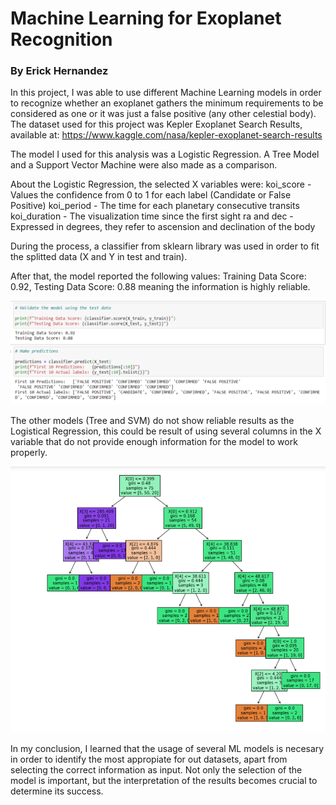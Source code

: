 # Machine Learning for Exoplanet Recognition

### By Erick Hernandez

In this project, I was able to use different Machine Learning models in order to recognize whether an exoplanet gathers the minimum requirements to be considered as one or it was just a false positive (any other celestial body). The dataset used for this project was Kepler Exoplanet Search Results, available at: https://www.kaggle.com/nasa/kepler-exoplanet-search-results

The model I used for this analysis was a Logistic Regression. A Tree Model and a Support Vector Machine were also made as a comparison.

About the Logistic Regression, the selected X variables were:
koi_score - Values the confidence from 0 to 1 for each label (Candidate or False Positive)
koi_period - The time for each planetary consecutive transits
koi_duration - The visualization time since the first sight
ra and dec - Expressed in degrees, they refer to ascension and declination of the body

During the process, a classifier from sklearn library was used in order to fit the splitted data (X and Y in test and train).

After that, the model reported the following values: Training Data Score: 0.92, Testing Data Score: 0.88 meaning the information is highly reliable.

![LM](Resources/images/Capture1.PNG)

The other models (Tree and SVM) do not show reliable results as the Logistical Regression, this could be result of using several columns in the X variable that do not provide enough information for the model to work properly.

![Tree](Resources/images/Capture2.PNG)

In my conclusion, I learned that the usage of several ML models is necesary in order to identify the most appropiate for out datasets, apart from selecting the correct information as input. Not only the selection of the model is important, but the interpretation of the results becomes crucial to determine its success.  
